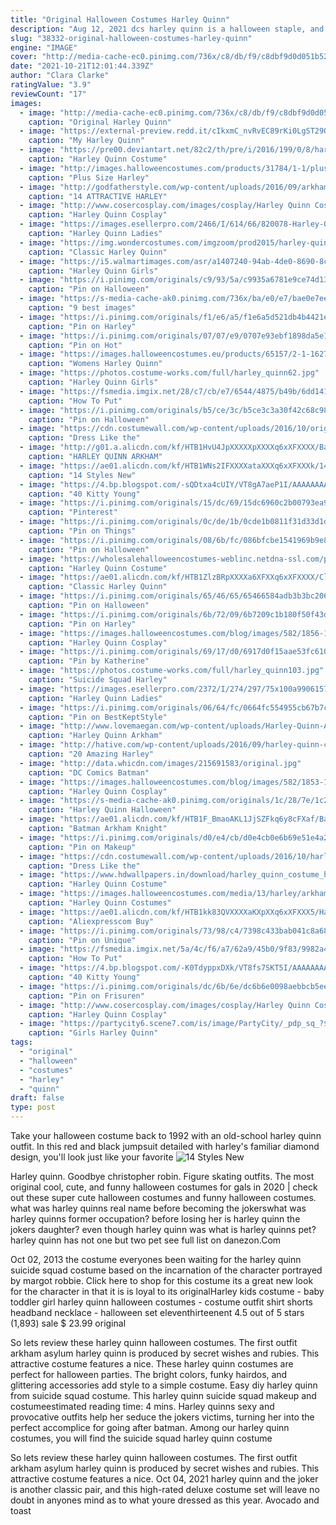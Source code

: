 ```yaml
---
title: "Original Halloween Costumes Harley Quinn"
description: "Aug 12, 2021 dcs harley quinn is a halloween staple, and margot robbies version of the antihero has only given fans more fun ways to adapt her look into a costume. From flashy temporaryauthor: anna tingley"
slug: "38332-original-halloween-costumes-harley-quinn"
engine: "IMAGE"
cover: "http://media-cache-ec0.pinimg.com/736x/c8/db/f9/c8dbf9d0d051b527744308d8b0d069d3.jpg"
date: "2021-10-21T12:01:44.339Z"
author: "Clara Clarke"
ratingValue: "3.9"
reviewCount: "17"
images:
  - image: "http://media-cache-ec0.pinimg.com/736x/c8/db/f9/c8dbf9d0d051b527744308d8b0d069d3.jpg"
    caption: "Original Harley Quinn"
  - image: "https://external-preview.redd.it/cIkxmC_nvRvEC89rKi0LgST29Q6vtMYoQubfeVgJclU.jpg?auto=webp&s=34b6485bff96e70d43bfb197bd10c9a3414c9850"
    caption: "My Harley Quinn"
  - image: "https://pre00.deviantart.net/82c2/th/pre/i/2016/199/0/8/harley_quinn_original_costume_ii_by_caine001-daag3jy.jpg"
    caption: "Harley Quinn Costume"
  - image: "http://images.halloweencostumes.com/products/31784/1-1/plus-size-harley-quinn-costume.jpg"
    caption: "Plus Size Harley"
  - image: "http://godfatherstyle.com/wp-content/uploads/2016/09/arkham-asylum-harley-quinn-costume.jpg"
    caption: "14 ATTRACTIVE HARLEY"
  - image: "http://www.cosercosplay.com/images/cosplay/Harley Quinn Cosplay Costume For Halloween 15112089 2.jpg"
    caption: "Harley Quinn Cosplay"
  - image: "https://images.esellerpro.com/2466/I/614/66/820078-Harley-Quinn-Adult-Costume-LA-R2.jpg"
    caption: "Harley Quinn Ladies"
  - image: "https://img.wondercostumes.com/imgzoom/prod2015/harley-quinn-costume.jpg"
    caption: "Classic Harley Quinn"
  - image: "https://i5.walmartimages.com/asr/a1407240-94ab-4de0-8690-8cabeec064cb_1.3eb16e3638b323b03e512cf312e53b7c.jpeg"
    caption: "Harley Quinn Girls"
  - image: "https://i.pinimg.com/originals/c9/93/5a/c9935a6781e9ce74d13836cd9bc21379.jpg"
    caption: "Pin on Halloween"
  - image: "https://s-media-cache-ak0.pinimg.com/736x/ba/e0/e7/bae0e7eec8730b1f20fe266b1cd8c160.jpg"
    caption: "9 best images"
  - image: "https://i.pinimg.com/originals/f1/e6/a5/f1e6a5d521db4b4421e994d6151f56aa.jpg"
    caption: "Pin on Harley"
  - image: "https://i.pinimg.com/originals/07/07/e9/0707e93ebf1898da5e14e646eabfd13f.jpg"
    caption: "Pin on Hot"
  - image: "https://images.halloweencostumes.eu/products/65157/2-1-162764/womens-harley-quinn-gold-overalls-costume-alt-7-upd.png"
    caption: "Womens Harley Quinn"
  - image: "https://photos.costume-works.com/full/harley_quinn62.jpg"
    caption: "Harley Quinn Girls"
  - image: "https://fsmedia.imgix.net/28/c7/cb/e7/6544/4875/b49b/6dd141174eae/nd5nxtqjpg.jpeg?rect=229,0,285,380&dpr=2&auto=format,compress&q=75"
    caption: "How To Put"
  - image: "https://i.pinimg.com/originals/b5/ce/3c/b5ce3c3a30f42c68c98aacc25a33cc50.jpg"
    caption: "Pin on Halloween"
  - image: "https://cdn.costumewall.com/wp-content/uploads/2016/10/original-harley-quinn-costume-share.jpg"
    caption: "Dress Like the"
  - image: "http://g01.a.alicdn.com/kf/HTB1HvU4JpXXXXXpXXXXq6xXFXXXX/Batman-Arkham-Asylum-Harley-Quinn-Costume-Dr-Harleen-Quinzel-Movie-Cosplay-Costume-Sexy-Halloween-Costume-for.jpg"
    caption: "HARLEY QUINN ARKHAM"
  - image: "https://ae01.alicdn.com/kf/HTB1WNs2IFXXXXataXXXq6xXFXXXk/14-Styles-New-Free-Shipping-Adult-Classic-Harley-Quinn-Cosplay-Costume-Fantasia-Halloween-Costumes-For-Women.jpg"
    caption: "14 Styles New"
  - image: "https://4.bp.blogspot.com/-sQDtxa4cUIY/VT8gA7aeP1I/AAAAAAAAAVQ/6ecTcY8Gw60/s1600/harley_quinn___victorian_burlesque_version_by_sandyboutique-d5enuy3.jpg"
    caption: "40 Kitty Young"
  - image: "https://i.pinimg.com/originals/15/dc/69/15dc6960c2b00793ea9c13158aee210a.jpg"
    caption: "Pinterest"
  - image: "https://i.pinimg.com/originals/0c/de/1b/0cde1b0811f31d33d1d564400856c305.jpg"
    caption: "Pin on Things"
  - image: "https://i.pinimg.com/originals/08/6b/fc/086bfcbe1541969b9e8c146def9f4ae2.jpg"
    caption: "Pin on Halloween"
  - image: "https://wholesalehalloweencostumes-weblinc.netdna-ssl.com/product_images/harley-quinn-premium-child-dress/5926c7b669702d3bee013cd2/original.jpg?c=1496175049"
    caption: "Harley Quinn Costume"
  - image: "https://ae01.alicdn.com/kf/HTB1ZlzBRpXXXXa6XFXXq6xXFXXXX/Classic-Harley-Quinn-Favorite-Cosplay-Costume-Sweetheart-Original-Jester-Inspired-Jumpsuit-For-A-Villainous-Look-This.jpg"
    caption: "Classic Harley Quinn"
  - image: "https://i.pinimg.com/originals/65/46/65/65466584adb3b3bc206d70b57717ec0c.jpg"
    caption: "Pin on Halloween"
  - image: "https://i.pinimg.com/originals/6b/72/09/6b7209c1b180f50f43d7477813becf03.png"
    caption: "Pin on Harley"
  - image: "https://images.halloweencostumes.com/blog/images/582/1856-1/diy-harley-quinn-hammer-.jpg"
    caption: "Harley Quinn Cosplay"
  - image: "https://i.pinimg.com/originals/69/17/d0/6917d0f15aae53fc6101d2765a68b73b.jpg"
    caption: "Pin by Katherine"
  - image: "https://photos.costume-works.com/full/harley_quinn103.jpg"
    caption: "Suicide Squad Harley"
  - image: "https://images.esellerpro.com/2372/I/274/297/75x100a9906157.jpg"
    caption: "Harley Quinn Ladies"
  - image: "https://i.pinimg.com/originals/06/64/fc/0664fc554955cb67b7c3a8737e209029.jpg"
    caption: "Pin on BestKeptStyle"
  - image: "http://www.lovemaegan.com/wp-content/uploads/Harley-Quinn-Arkham-Knight-DIY-Harness-Tutorial-cosplay-halloween-costume.jpg"
    caption: "Harley Quinn Arkham"
  - image: "http://hative.com/wp-content/uploads/2016/09/harley-quinn-costumes/20-harley-quinn-costume-halloween.jpg"
    caption: "20 Amazing Harley"
  - image: "http://data.whicdn.com/images/215691583/original.jpg"
    caption: "DC Comics Batman"
  - image: "https://images.halloweencostumes.com/blog/images/582/1853-1/harley-quinn-arkham-asylum-animated-series.jpg"
    caption: "Harley Quinn Cosplay"
  - image: "https://s-media-cache-ak0.pinimg.com/originals/1c/28/7e/1c287e34a59ee7dfbeb9925645a89275.jpg"
    caption: "Harley Quinn Halloween"
  - image: "https://ae01.alicdn.com/kf/HTB1F_BmaoAKL1JjSZFkq6y8cFXaf/Batman-Arkham-Knight-Harley-Quinn-cosplay-costume-Carnival-Christmas-Halloween-costumes-women-sexy-costume-Harley-quinn.jpg"
    caption: "Batman Arkham Knight"
  - image: "https://i.pinimg.com/originals/d0/e4/cb/d0e4cb0e6b69e51e4a2f5942c2cdb352.jpg"
    caption: "Pin on Makeup"
  - image: "https://cdn.costumewall.com/wp-content/uploads/2016/10/harley-quinn-costume.jpg"
    caption: "Dress Like the"
  - image: "https://www.hdwallpapers.in/download/harley_quinn_costume_hd_halloween_costume-HD.jpg"
    caption: "Harley Quinn Costume"
  - image: "https://images.halloweencostumes.com/media/13/harley/arkham-harley-quinn-costume.jpg"
    caption: "Harley Quinn Costumes"
  - image: "https://ae01.alicdn.com/kf/HTB1kk83QVXXXXaKXpXXq6xXFXXX5/Harley-Quinn-Bombshells-Cosplay-Costume-Women-Sexy-Party-Halloween-Costume-Clothing-Custom-Made.jpg"
    caption: "Aliexpresscom Buy"
  - image: "https://i.pinimg.com/originals/73/98/c4/7398c433bab041c8a681086c7169c1bc.jpg"
    caption: "Pin on Unique"
  - image: "https://fsmedia.imgix.net/5a/4c/f6/a7/62a9/45b0/9f83/9982a4e41d3a/cosplayer-hiha-rainbow-shows-off-a-harley-get-up-based-on-the-original-cartoon.jpeg?auto=format%2Ccompress&w=700"
    caption: "How To Put"
  - image: "https://4.bp.blogspot.com/-K0TdyppxDXk/VT8fs7SKT5I/AAAAAAAAAUY/trEd8SHW_9c/s1600/Harley-Quinn-1.jpg"
    caption: "40 Kitty Young"
  - image: "https://i.pinimg.com/originals/dc/6b/6e/dc6b6e0098aebbcb5eec2255cd811a5a.jpg"
    caption: "Pin on Frisuren"
  - image: "http://www.cosercosplay.com/images/cosplay/Harley Quinn Cosplay Costume For Halloween 15112101 (1)_02.jpg"
    caption: "Harley Quinn Cosplay"
  - image: "https://partycity6.scene7.com/is/image/PartyCity/_pdp_sq_?$_1000x1000_$&$product=PartyCity/P750835"
    caption: "Girls Harley Quinn"
tags:
  - "original"
  - "halloween"
  - "costumes"
  - "harley"
  - "quinn"
draft: false
type: post
---
```


Take your halloween costume back to 1992 with an old-school harley quinn outfit. In this red and black jumpsuit detailed with harley's familiar diamond design, you'll look just like your favorite
![14 Styles New](https://ae01.alicdn.com/kf/HTB1WNs2IFXXXXataXXXq6xXFXXXk/14-Styles-New-Free-Shipping-Adult-Classic-Harley-Quinn-Cosplay-Costume-Fantasia-Halloween-Costumes-For-Women.jpg "14 Styles New")

Harley quinn. Goodbye christopher robin. Figure skating outfits. The most original cool, cute, and funny halloween costumes for gals in 2020 | check out these super cute halloween costumes and funny halloween costumes. what was harley quinns real name before becoming the jokerswhat was harley quinns former occupation? before losing her is harley quinn the jokers daughter? even though harley quinn was what is harley quinns pet? harley quinn has not one but two pet see full list on danezon.Com
<!--inArticleAds-->

<!--galleryOne-->

Oct 02, 2013 the costume everyones been waiting for  the harley quinn suicide squad costume based on the incarnation of the character portrayed by margot robbie. Click here to shop for this costume its a great new look for the character in that it is is loyal to its originalHarley kids costume - baby toddler girl harley quinn halloween costumes - costume outfit shirt shorts headband necklace - halloween set eleventhirteenent 4.5 out of 5 stars (1,893) sale  $ 23.99 original
<!--inArticleAds-->

<!--galleryTwo-->

So lets review these harley quinn halloween costumes. The first outfit arkham asylum harley quinn is produced by secret wishes and rubies. This attractive costume features a nice. These harley quinn costumes are perfect for halloween parties. The bright colors, funky hairdos, and glittering accessories add style to a simple costume. Easy diy harley quinn from suicide squad costume. This harley quinn suicide squad makeup and costumeestimated reading time: 4 mins. Harley quinns sexy and provocative outfits help her seduce the jokers victims, turning her into the perfect accomplice for going after batman. Among our harley quinn costumes, you will find the suicide squad harley quinn costume
<!--galleryThree-->

So lets review these harley quinn halloween costumes. The first outfit arkham asylum harley quinn is produced by secret wishes and rubies. This attractive costume features a nice. Oct 04, 2021 harley quinn and the joker is another classic pair, and this high-rated deluxe costume set will leave no doubt in anyones mind as to what youre dressed as this year. Avocado and toast